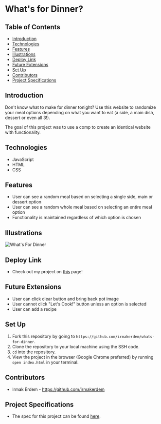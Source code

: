 # What's for Dinner?

## Table of Contents
- [Introduction](#introduction)
- [Technologies](#technologies)
- [Features](#features)
- [Illustrations](#illustrations)
- [Deploy Link](#deploy-link)
- [Future Extensions](#future-extensions)
- [Set Up](#set-up)
- [Contributors](#contributors)
- [Project Specifications](#project-specifications)

## Introduction
Don't know what to make for dinner tonight? Use this website to randomize your meal options depending on what you want to eat (a side, a main dish, dessert or even all 3!).

The goal of this project was to use a comp to create an identical website with functionality.

## Technologies
- JavaScript
- HTML
- CSS

## Features
- User can see a random meal based on selecting a single side, main or dessert option
- User can see a random whole meal based on selecting an entire meal option
- Functionality is maintained regardless of which option is chosen

## Illustrations
![What's For Dinner](https://media.giphy.com/media/aGuagST06vSaHV6v7s/giphy.gif)

## Deploy Link
- Check out my project on [this](https://irmakerdem.github.io/whats-for-dinner) page!

## Future Extensions
- User can click clear button and bring back pot image
- User cannot click "Let's Cook!" button unless an option is selected
- User can add a recipe

## Set Up
1. Fork this repository by going to ```https://github.com/irmakerdem/whats-for-dinner```.
2. Clone the repository to your local machine using the SSH code.
3. ```cd``` into the repository.
4. View the project in the browser (Google Chrome preferred) by running ```open index.html``` in your terminal.

## Contributors
- Irmak Erdem - https://github.com/irmakerdem

## Project Specifications
- The spec for this project can be found [here](https://frontend.turing.io/projects/module-1/dinner.html).
